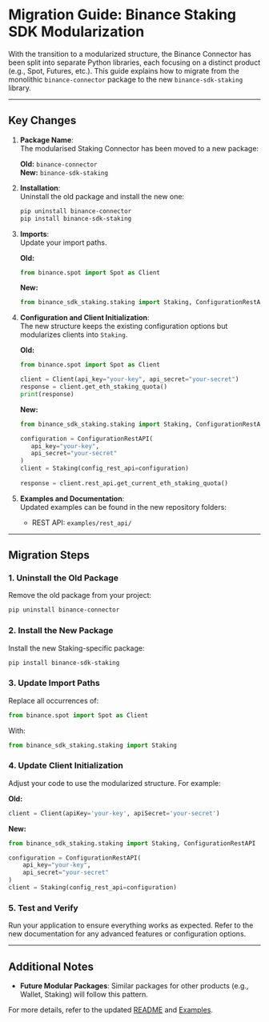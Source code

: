 # Migration Guide: Binance Staking SDK Modularization

With the transition to a modularized structure, the Binance Connector has been split into separate Python libraries, each focusing on a distinct product (e.g., Spot, Futures, etc.). This guide explains how to migrate from the monolithic `binance-connector` package to the new `binance-sdk-staking` library.

---

## Key Changes

1. **Package Name**:  
   The modularised Staking Connector has been moved to a new package:

   **Old:** `binance-connector`  
   **New:** `binance-sdk-staking`

2. **Installation**:  
   Uninstall the old package and install the new one:

   ```bash
   pip uninstall binance-connector
   pip install binance-sdk-staking
   ```

3. **Imports**:  
   Update your import paths.  

   **Old:**

   ```python
   from binance.spot import Spot as Client
   ```

   **New:**

   ```python
   from binance_sdk_staking.staking import Staking, ConfigurationRestAPI
   ```

4. **Configuration and Client Initialization**:  
   The new structure keeps the existing configuration options but modularizes clients into `Staking`.

   **Old:**

   ```python
   from binance.spot import Spot as Client

   client = Client(api_key="your-key", api_secret="your-secret")
   response = client.get_eth_staking_quota()
   print(response)
   ```

   **New:**

   ```python
   from binance_sdk_staking.staking import Staking, ConfigurationRestAPI

   configuration = ConfigurationRestAPI(
      api_key="your-key",
      api_secret="your-secret"
   )
   client = Staking(config_rest_api=configuration)
      
   response = client.rest_api.get_current_eth_staking_quota()
   ```

5. **Examples and Documentation**:  
   Updated examples can be found in the new repository folders:
   - REST API: `examples/rest_api/`

---

## Migration Steps

### 1. Uninstall the Old Package

Remove the old package from your project:

```bash
pip uninstall binance-connector
```

### 2. Install the New Package

Install the new Staking-specific package:

```bash
pip install binance-sdk-staking
```

### 3. Update Import Paths

Replace all occurrences of:

```python
from binance.spot import Spot as Client
```

With:

```python
from binance_sdk_staking.staking import Staking
```

### 4. Update Client Initialization

Adjust your code to use the modularized structure. For example:

**Old:**

```python
client = Client(apiKey='your-key', apiSecret='your-secret')
```

**New:**

```python
from binance_sdk_staking.staking import Staking, ConfigurationRestAPI

configuration = ConfigurationRestAPI(
    api_key="your-key",
    api_secret="your-secret"
)
client = Staking(config_rest_api=configuration)
```

### 5. Test and Verify

Run your application to ensure everything works as expected. Refer to the new documentation for any advanced features or configuration options.

---

## Additional Notes

- **Future Modular Packages**: Similar packages for other products (e.g., Wallet, Staking) will follow this pattern.

For more details, refer to the updated [README](../README.md) and [Examples](../examples/).
